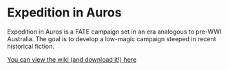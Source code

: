 # Expedition in Auros

Expedition in Auros is a FATE campaign set in an era analogous to pre-WWI Australia. The goal is to develop a low-magic campaign steeped in recent historical fiction.

[You can view the wiki (and download it!) here](https://throwawapi.github.io/expedition-in-auros-wiki/)
